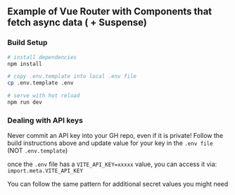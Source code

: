 ## Example of Vue Router with Components that fetch async data ( + Suspense)

### Build Setup

``` bash
# install dependencies
npm install

# copy .env.template into local .env file
cp .env.template .env

# serve with hot reload
npm run dev

````

### Dealing with API keys

Never commit an API key into your GH repo, even if it is private!
Follow the build instructions above 
and update value for your key in the `.env file` (NOT `.env.template`)

once the `.env` file has a `VITE_API_KEY=xxxxx` value, you can access it via:
`import.meta.VITE_API_KEY`

You can follow the same pattern for additional secret values you might need



